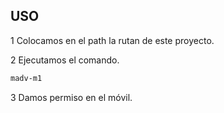 ## USO

1 Colocamos en el path la rutan de este proyecto.

2 Ejecutamos el comando.

```cmd
madv-m1
```

3 Damos permiso en el móvil.
